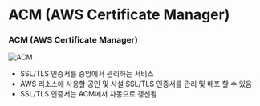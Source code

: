 # ACM (AWS Certificate Manager)

### ACM (AWS Certificate Manager)

![ACM](https://github.com/pokabook/TIL/assets/103029701/fe82d82b-2a1f-43e1-8cbb-99115ebc5f67)

- SSL/TLS 인증서를 중앙에서 관리하는 서비스
- AWS 리소스에 사용할 공인 및 사설 SSL/TLS 인증서를 관리 및 배포 할 수 있음
- SSL/TLS 인증서는 ACM에서 자동으로 갱신됨
